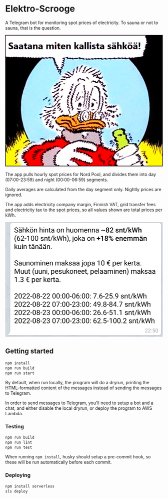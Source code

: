 # Elektro-Scrooge

A Telegram bot for monitoring spot prices of electricity. To sauna or not to sauna, that is the question.

![Electrified Scrooge](elektro-scrooge.jpg)

The app pulls hourly spot prices for Nord Pool, and divides them into day (07:00-23:59) and night (00:00-06:59) segments.

Daily averages are calculated from the day segment only. Nightly prices are ignored.

The app adds electricity company margin, Finnish VAT, grid transfer fees and electricity tax to the spot prices, so all values shown are total prices per kWh.

![Screenshot of a price message from the bot](screenshot.jpg)

## Getting started

    npm install
    npm run build
    npm run start

By default, when run locally, the program will do a dryrun, printing the HTML-formatted content of the messages instead of sending the messages to Telegram.

In order to send messages to Telegram, you'll need to setup a bot and a chat, and either disable the local dryrun, or deploy the program to AWS Lambda.

### Testing

    npm run build
    npm run lint
    npm run test

When running `npm install`, husky should setup a pre-commit hook, so these will be run automatically before each commit.

### Deploying

    npm install serverless
    sls deploy
